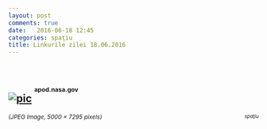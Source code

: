 ```yaml
---
layout: post
comments: true
date:   2016-06-18 12:45
categories: spaţiu
title: Linkurile zilei 18.06.2016
---
```

<br/>

## [![pic](http://apod.nasa.gov/apod/image/1606/PIA20727PlutoNight.jpg)](http://apod.nasa.gov/apod/image/1606/PIA20727PlutoNight.jpg) <sup><sup><sup>apod.nasa.gov</sup></sup></sup>  
<span style="float: left;" ><sup>_(JPEG Image, 5000 × 7295 pixels)_</sup></span><span style="float: right;" ><sup><sup>_spaţiu_</sup></sup></span>
<br/>
